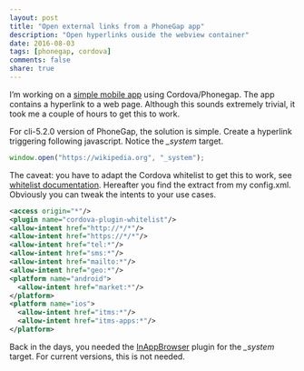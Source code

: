 ```yaml
---
layout: post
title: "Open external links from a PhoneGap app"
description: "Open hyperlinks ouside the webview container"
date: 2016-08-03
tags: [phonegap, cordova]
comments: false
share: true
---
```



I’m working on a [simple mobile app](https://github.com/timvlaer/ho-gids/) using Cordova/Phonegap. The app contains a hyperlink to a web page. Although this sounds extremely trivial, it took me a couple of hours to get this to work.

For cli-5.2.0 version of PhoneGap, the solution is simple. Create a hyperlink triggering following javascript. Notice the *_system* target.

```javascript
window.open("https://wikipedia.org", "_system");
```

The caveat: you have to adapt the Cordova whitelist to get this to work, see [whitelist documentation](https://cordova.apache.org/docs/en/5.1.1/guide/appdev/whitelist/index.html). Hereafter you find the extract from my config.xml. Obviously you can tweak the intents to your use cases.

```xml
<access origin="*"/>
<plugin name="cordova-plugin-whitelist"/>
<allow-intent href="http://*/*"/>
<allow-intent href="https://*/*"/>
<allow-intent href="tel:*"/>
<allow-intent href="sms:*"/>
<allow-intent href="mailto:*"/>
<allow-intent href="geo:*"/>
<platform name="android">
  <allow-intent href="market:*"/>
</platform>
<platform name="ios">
  <allow-intent href="itms:*"/>
  <allow-intent href="itms-apps:*"/>
</platform>
```

Back in the days, you needed the [InAppBrowser](https://github.com/apache/cordova-plugin-inappbrowser/) plugin for the *_system* target. For current versions, this is not needed.